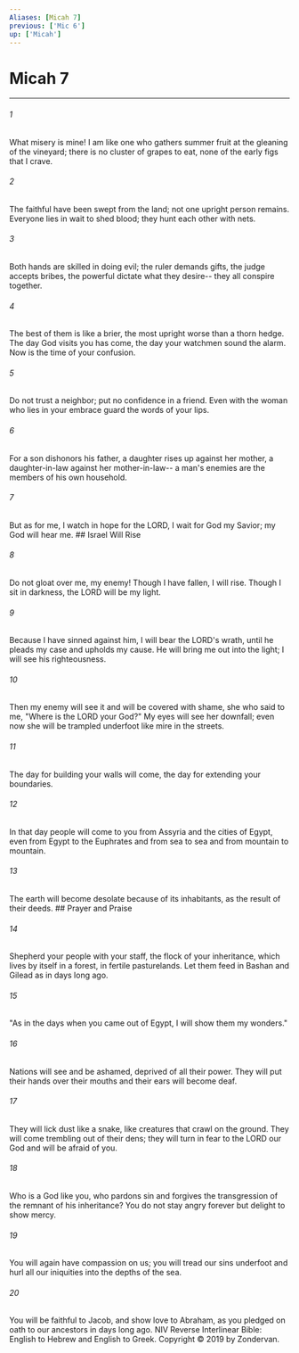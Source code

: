 ```yaml
---
Aliases: [Micah 7]
previous: ['Mic 6']
up: ['Micah']
---
```

# Micah 7

***


###### 1 
What misery is mine! I am like one who gathers summer fruit at the gleaning of the vineyard; there is no cluster of grapes to eat, none of the early figs that I crave. 

###### 2 
The faithful have been swept from the land; not one upright person remains. Everyone lies in wait to shed blood; they hunt each other with nets. 

###### 3 
Both hands are skilled in doing evil; the ruler demands gifts, the judge accepts bribes, the powerful dictate what they desire-- they all conspire together. 

###### 4 
The best of them is like a brier, the most upright worse than a thorn hedge. The day God visits you has come, the day your watchmen sound the alarm. Now is the time of your confusion. 

###### 5 
Do not trust a neighbor; put no confidence in a friend. Even with the woman who lies in your embrace guard the words of your lips. 

###### 6 
For a son dishonors his father, a daughter rises up against her mother, a daughter-in-law against her mother-in-law-- a man's enemies are the members of his own household. 

###### 7 
But as for me, I watch in hope for the LORD, I wait for God my Savior; my God will hear me. ## Israel Will Rise 

###### 8 
Do not gloat over me, my enemy! Though I have fallen, I will rise. Though I sit in darkness, the LORD will be my light. 

###### 9 
Because I have sinned against him, I will bear the LORD's wrath, until he pleads my case and upholds my cause. He will bring me out into the light; I will see his righteousness. 

###### 10 
Then my enemy will see it and will be covered with shame, she who said to me, "Where is the LORD your God?" My eyes will see her downfall; even now she will be trampled underfoot like mire in the streets. 

###### 11 
The day for building your walls will come, the day for extending your boundaries. 

###### 12 
In that day people will come to you from Assyria and the cities of Egypt, even from Egypt to the Euphrates and from sea to sea and from mountain to mountain. 

###### 13 
The earth will become desolate because of its inhabitants, as the result of their deeds. ## Prayer and Praise 

###### 14 
Shepherd your people with your staff, the flock of your inheritance, which lives by itself in a forest, in fertile pasturelands. Let them feed in Bashan and Gilead as in days long ago. 

###### 15 
"As in the days when you came out of Egypt, I will show them my wonders." 

###### 16 
Nations will see and be ashamed, deprived of all their power. They will put their hands over their mouths and their ears will become deaf. 

###### 17 
They will lick dust like a snake, like creatures that crawl on the ground. They will come trembling out of their dens; they will turn in fear to the LORD our God and will be afraid of you. 

###### 18 
Who is a God like you, who pardons sin and forgives the transgression of the remnant of his inheritance? You do not stay angry forever but delight to show mercy. 

###### 19 
You will again have compassion on us; you will tread our sins underfoot and hurl all our iniquities into the depths of the sea. 

###### 20 
You will be faithful to Jacob, and show love to Abraham, as you pledged on oath to our ancestors in days long ago. NIV Reverse Interlinear Bible: English to Hebrew and English to Greek. Copyright © 2019 by Zondervan.
